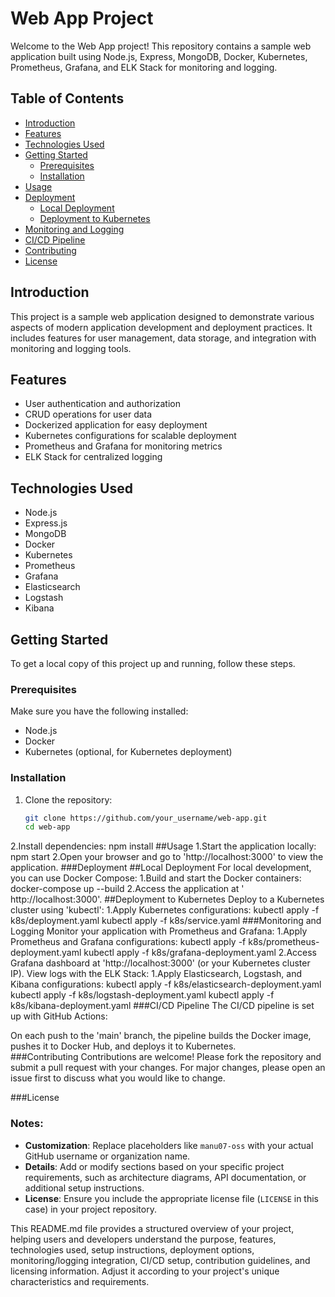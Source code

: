 # Web App Project

Welcome to the Web App project! This repository contains a sample web application built using Node.js, Express, MongoDB, Docker, Kubernetes, Prometheus, Grafana, and ELK Stack for monitoring and logging.

## Table of Contents

- [Introduction](#introduction)
- [Features](#features)
- [Technologies Used](#technologies-used)
- [Getting Started](#getting-started)
  - [Prerequisites](#prerequisites)
  - [Installation](#installation)
- [Usage](#usage)
- [Deployment](#deployment)
  - [Local Deployment](#local-deployment)
  - [Deployment to Kubernetes](#deployment-to-kubernetes)
- [Monitoring and Logging](#monitoring-and-logging)
- [CI/CD Pipeline](#cicd-pipeline)
- [Contributing](#contributing)
- [License](#license)

## Introduction

This project is a sample web application designed to demonstrate various aspects of modern application development and deployment practices. It includes features for user management, data storage, and integration with monitoring and logging tools.

## Features

- User authentication and authorization
- CRUD operations for user data
- Dockerized application for easy deployment
- Kubernetes configurations for scalable deployment
- Prometheus and Grafana for monitoring metrics
- ELK Stack for centralized logging

## Technologies Used

- Node.js
- Express.js
- MongoDB
- Docker
- Kubernetes
- Prometheus
- Grafana
- Elasticsearch
- Logstash
- Kibana

## Getting Started

To get a local copy of this project up and running, follow these steps.

### Prerequisites

Make sure you have the following installed:

- Node.js
- Docker
- Kubernetes (optional, for Kubernetes deployment)

### Installation

1. Clone the repository:
   ```bash
   git clone https://github.com/your_username/web-app.git
   cd web-app
2.Install dependencies:
   npm install
##Usage
  1.Start the application locally:
    npm start
  2.Open your browser and go to 'http://localhost:3000' to view the application.
###Deployment
##Local Deployment
For local development, you can use Docker Compose:
1.Build and start the Docker containers:
    docker-compose up --build
2.Access the application at ' http://localhost:3000'.
##Deployment to Kubernetes
Deploy to a Kubernetes cluster using 'kubectl':
1.Apply Kubernetes configurations:
    kubectl apply -f k8s/deployment.yaml
    kubectl apply -f k8s/service.yaml
###Monitoring and Logging
Monitor your application with Prometheus and Grafana:
1.Apply Prometheus and Grafana configurations:
  kubectl apply -f k8s/prometheus-deployment.yaml
  kubectl apply -f k8s/grafana-deployment.yaml
2.Access Grafana dashboard at 'http://localhost:3000' (or your Kubernetes cluster IP).
View logs with the ELK Stack:
1.Apply Elasticsearch, Logstash, and Kibana configurations:
    kubectl apply -f k8s/elasticsearch-deployment.yaml
    kubectl apply -f k8s/logstash-deployment.yaml
    kubectl apply -f k8s/kibana-deployment.yaml
###CI/CD Pipeline
The CI/CD pipeline is set up with GitHub Actions:

On each push to the 'main' branch, the pipeline builds the Docker image, pushes it to Docker Hub, and deploys it to Kubernetes.   
###Contributing
Contributions are welcome! Please fork the repository and submit a pull request with your changes. For major changes, please open an issue first to discuss what you would like to change.

###License

### Notes:
- **Customization**: Replace placeholders like `manu07-oss` with your actual GitHub username or organization name.
- **Details**: Add or modify sections based on your specific project requirements, such as architecture diagrams, API documentation, or additional setup instructions.
- **License**: Ensure you include the appropriate license file (`LICENSE` in this case) in your project repository.

This README.md file provides a structured overview of your project, helping users and developers understand the purpose, features, technologies used, setup instructions, deployment options, monitoring/logging integration, CI/CD setup, contribution guidelines, and licensing information. Adjust it according to your project's unique characteristics and requirements.

    
    


